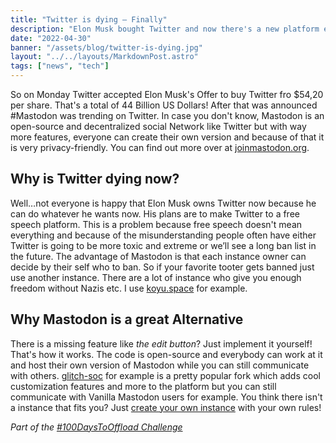 ```yaml
---
title: "Twitter is dying — Finally"
description: "Elon Musk bought Twitter and now there's a new platform everybody switchs to"
date: "2022-04-30"
banner: "/assets/blog/twitter-is-dying.jpg"
layout: "../../layouts/MarkdownPost.astro"
tags: ["news", "tech"]
---
```

So on Monday Twitter accepted Elon Musk's Offer to buy Twitter fro $54,20 per share. That's a total of 44 Billion US Dollars! After that was announced #Mastodon was trending on Twitter. In case you don't know, Mastodon is an open-source and decentralized social Network like Twitter but with way more features, everyone can create their own version and because of that it is very privacy-friendly. You can find out more over at [joinmastodon.org](https://joinmastodon.org).

## Why is Twitter dying now?
Well…not everyone is happy that Elon Musk owns Twitter now because he can do whatever he wants now. His plans are to make Twitter to a free speech platform. This is a problem because free speech doesn't mean everything and because of the misunderstanding people often have either Twitter is going to be more toxic and extreme or we’ll see a long ban list in the future. The advantage of Mastodon is that each instance owner can decide by their self who to ban. So if your favorite tooter gets banned just use another instance. There are a lot of instance who give you enough freedom without Nazis etc. I use [koyu.space](https://koyu.space) for example.

## Why Mastodon is a great Alternative
There is a missing feature like *the edit button*? Just implement it yourself! That's how it works. The code is open-source and everybody can work at it and host their own version of Mastodon while you can still communicate with others. [glitch-soc](https://github.com/glitch-soc/mastodon) for example is a pretty popular fork which adds cool customization features and more to the platform but you can still communicate with Vanilla Mastodon users for example. You think there isn't a instance that fits you? Just [create your own instance](https://docs.joinmastodon.org/admin/install/) with your own rules!

*Part of the [#100DaysToOffload Challenge](./100DaysToOffload)*